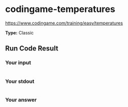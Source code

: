 # codingame-temperatures

https://www.codingame.com/training/easy/temperatures

**Type:** Classic

## Run Code Result

### Your input

<!-- prettier-ignore -->
```js
```

### Your stdout

<!-- prettier-ignore -->
```js
```

### Your answer

<!-- prettier-ignore -->
```js
```
